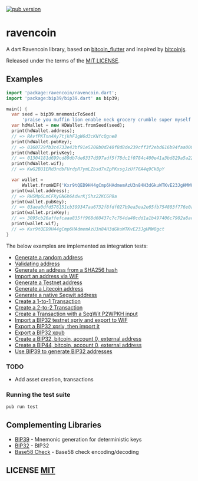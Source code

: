 <a href="https://pub.dartlang.org/packages/ravencoin"><img alt="pub version" src="https://img.shields.io/pub/v/ravencoin.svg?style=flat-square"></a>

# ravencoin

A dart Ravencoin library, based on [bitcoin_flutter](https://github.com/dart-bitcoin/bitcoin_flutter) and inspired by [bitcoinjs](https://github.com/bitcoinjs/bitcoinjs-lib).

Released under the terms of the [MIT LICENSE](LICENSE).

## Examples

```dart
import 'package:ravencoin/ravencoin.dart';
import 'package:bip39/bip39.dart' as bip39;

main() {
  var seed = bip39.mnemonicToSeed(
      'praise you muffin lion enable neck grocery crumble super myself license ghost');
  var hdWallet = new HDWallet.fromSeed(seed);
  print(hdWallet.address);
  // => RAvfPKTnn4Ay7tjkhF1gW6d3cKNfcQgne8
  print(hdWallet.pubKey);
  // => 0360729fb3c4733e43bf91e5208b0d240f8d8de239cff3f2ebd616b94faa0007f4
  print(hdWallet.privKey);
  // => 01304181d699cd89db7de6337d597adf5f78dc1f0784c400e41a3bd829a5a226
  print(hdWallet.wif);
  // => KwG2BU1ERd3ndbFUrdpR7ymLZbsd7xZpPKxsgJzUf76A4q9CkBpY

  var wallet =
      Wallet.fromWIF('Kxr9tQED9H44gCmp6HAdmemAzU3n84H3dGkuWTKvE23JgHMW8gct');
  print(wallet.address);
  // => RHSMp6LmCFXyGNGh6AdwrKj5hz22KCGP8a
  print(wallet.pubKey);
  // => 03aea0dfd576151cb399347aa6732f8fdf027b9ea3ea2e65fb754803f776e0a509
  print(wallet.privKey);
  // => 3095cb26affefcaaa835ff968d60437c7c764da40cdd1a1b497406c7902a8ac9
  print(wallet.wif);
  // => Kxr9tQED9H44gCmp6HAdmemAzU3n84H3dGkuWTKvE23JgHMW8gct
}
```

The below examples are implemented as integration tests:
- [Generate a random address](https://github.com/moontreeapp/ravencoin/blob/master/test/integration/addresses_test.dart#L21)
- [Validating address](https://github.com/moontreeapp/ravencoin/blob/master/test/address_test.dart)
- [Generate an address from a SHA256 hash](https://github.com/moontreeapp/ravencoin/blob/master/test/integration/addresses_test.dart#L26)
- [Import an address via WIF](https://github.com/moontreeapp/ravencoin/blob/master/test/integration/addresses_test.dart#L32)
- [Generate a Testnet address](https://github.com/moontreeapp/ravencoin/blob/master/test/integration/addresses_test.dart#L37)
- [Generate a Litecoin address](https://github.com/moontreeapp/ravencoin/blob/master/test/integration/addresses_test.dart#L45)
- [Generate a native Segwit address](https://github.com/moontreeapp/ravencoin/blob/master/test/integration/addresses_test.dart#L53)
- [Create a 1-to-1 Transaction](https://github.com/moontreeapp/ravencoin/blob/master/test/integration/transactions_test.dart#L7)
- [Create a 2-to-2 Transaction](https://github.com/moontreeapp/ravencoin/blob/master/test/integration/transactions_test.dart#L21)
- [Create a Transaction with a SegWit P2WPKH input](https://github.com/moontreeapp/ravencoin/blob/master/test/integration/transactions_test.dart#L45)
- [Import a BIP32 testnet xpriv and export to WIF](https://github.com/moontreeapp/ravencoin/blob/master/test/integration/bip32_test.dart#L9)
- [Export a BIP32 xpriv, then import it](https://github.com/moontreeapp/ravencoin/blob/master/test/integration/bip32_test.dart#L14)
- [Export a BIP32 xpub](https://github.com/moontreeapp/ravencoin/blob/master/test/integration/bip32_test.dart#L23)
- [Create a BIP32, bitcoin, account 0, external address](https://github.com/moontreeapp/ravencoin/blob/master/test/integration/bip32_test.dart#L30)
- [Create a BIP44, bitcoin, account 0, external address](https://github.com/moontreeapp/ravencoin/blob/master/test/integration/bip32_test.dart#L41)
- [Use BIP39 to generate BIP32 addresses](https://github.com/moontreeapp/ravencoin/blob/master/test/integration/bip32_test.dart#L56)


### TODO
- Add asset creation, transactions

### Running the test suite

``` bash
pub run test
```

## Complementing Libraries
- [BIP39](https://github.com/dart-bitcoin/bip39) - Mnemonic generation for deterministic keys
- [BIP32](https://github.com/dart-bitcoin/bip32) - BIP32
- [Base58 Check](https://github.com/dart-bitcoin/bs58check-dart) - Base58 check encoding/decoding

## LICENSE [MIT](LICENSE)
